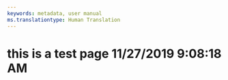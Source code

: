 ```yaml
---
keywords: metadata, user manual
ms.translationtype: Human Translation
---
```

# this is a test page 11/27/2019 9:08:18 AM